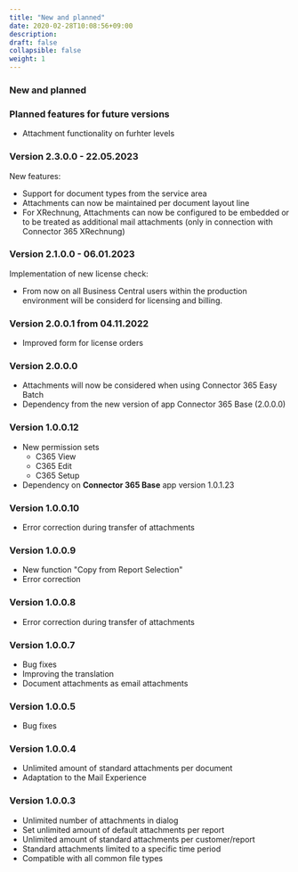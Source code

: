```yaml
---
title: "New and planned"
date: 2020-02-28T10:08:56+09:00
description: 
draft: false
collapsible: false
weight: 1
---
```


### New and planned

### Planned features for future versions
- Attachment functionality on furhter levels

### Version 2.3.0.0 - 22.05.2023

New features:
 - Support for document types from the service area
 - Attachments can now be maintained per document layout line
 - For XRechnung, Attachments can now be configured to be embedded or to be 
   treated as additional mail attachments (only in connection with Connector 365 XRechnung)

### Version 2.1.0.0 - 06.01.2023
Implementation of new license check:
- From now on all Business Central users within the production environment will be considerd for licensing and billing.

### Version 2.0.0.1 from 04.11.2022
 - Improved form for license orders

### Version 2.0.0.0
- Attachments will now be considered when using Connector 365 Easy Batch
- Dependency from the new version of app Connector 365 Base (2.0.0.0)

### Version 1.0.0.12
- New permission sets
  - C365 View
  - C365 Edit
  - C365 Setup
- Dependency on **Connector 365 Base** app version 1.0.1.23 

### Version 1.0.0.10
- Error correction during transfer of attachments

### Version 1.0.0.9
- New function "Copy from Report Selection"
- Error correction

### Version 1.0.0.8
- Error correction during transfer of attachments

### Version 1.0.0.7
- Bug fixes
- Improving the translation
- Document attachments as email attachments

### Version 1.0.0.5
- Bug fixes

### Version 1.0.0.4
- Unlimited amount of standard attachments per document
- Adaptation to the Mail Experience

### Version 1.0.0.3
- Unlimited number of attachments in dialog
- Set unlimited amount of default attachments per report
- Unlimited amount of standard attachments per customer/report
- Standard attachments limited to a specific time period
- Compatible with all common file types


